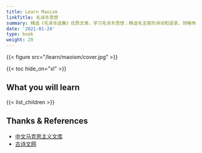 ```yaml
---
title: Learn Maoism
linkTitle: 毛泽东思想
summary: 精选《毛泽东选集》优质文章，学习毛泽东思想；精选毛主席的诗词和语录，领略伟人的雄才大略。
date: '2021-01-24'
type: book
weight: 20
---
```


{{< figure src="/learn/maoism/cover.jpg" >}}

{{< toc hide_on="xl" >}}

## What you will learn

{{< list_children >}}

## Thanks & References

- [中文马克思主义文库](https://www.marxists.org/chinese/index.html)
- [古诗文网](https://www.gushiwen.cn/)